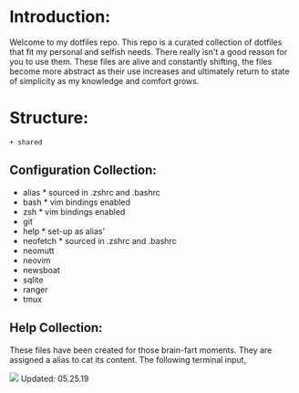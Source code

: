# Introduction:
Welcome to my dotfiles repo. This repo is a curated collection of dotfiles that fit my personal and selfish needs.
There really isn't a good reason for you to use them. These files are alive and constantly shifting, the files
become more abstract as their use increases and ultimately return to state of simplicity as my knowledge and comfort
grows.

# Structure:
    + shared

## Configuration Collection:
* alias     * sourced in .zshrc and .bashrc
* bash      * vim bindings enabled
* zsh       * vim bindings enabled
* git
* help      * set-up as alias'
* neofetch  * sourced in .zshrc and .bashrc
* neomutt
* neovim
* newsboat
* sqlite
* ranger
* tmux

## Help Collection:
These files have been created for those brain-fart moments. They are assigned a
alias to cat its content. The following terminal input,

![](https://media.giphy.com/media/w90V9nosRSkbxzB3dy/giphy.gif)
Updated: 05.25.19
